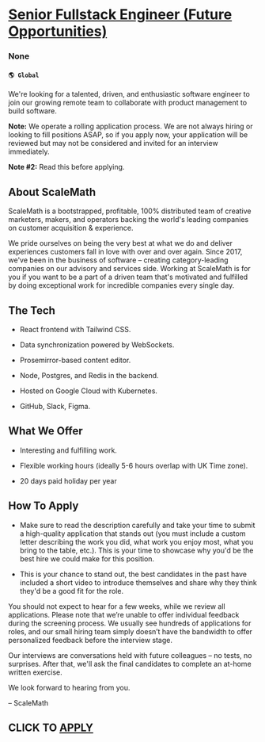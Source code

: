 # [Senior Fullstack Engineer (Future Opportunities)](https://www.remotewlb.com/apply/senior-fullstack-engineer-future-opportunities)  
### None  
#### `🌎 Global`  

We're looking for a talented, driven, and enthusiastic software engineer to join our growing remote team to collaborate with product management to build software.

 **Note:** We operate a rolling application process. We are not always hiring or looking to fill positions ASAP, so if you apply now, your application will be reviewed but may not be considered and invited for an interview immediately.

 **Note #2:** Read this before applying.

## **About ScaleMath**

ScaleMath is a bootstrapped, profitable, 100% distributed team of creative marketers, makers, and operators backing the world's leading companies on customer acquisition & experience.

We pride ourselves on being the very best at what we do and deliver experiences customers fall in love with over and over again. Since 2017, we've been in the business of software – creating category-leading companies on our advisory and services side. Working at ScaleMath is for you if you want to be a part of a driven team that's motivated and fulfilled by doing exceptional work for incredible companies every single day.

##  **The Tech**

  * React frontend with Tailwind CSS. 

  * Data synchronization powered by WebSockets. 

  * Prosemirror-based content editor. 

  * Node, Postgres, and Redis in the backend. 

  * Hosted on Google Cloud with Kubernetes. 

  * GitHub, Slack, Figma.

##  **What We Offer**

  * Interesting and fulfilling work.

  * Flexible working hours (ideally 5-6 hours overlap with UK Time zone).

  * 20 days paid holiday per year

##  **How To Apply**

  * Make sure to read the description carefully and take your time to submit a high-quality application that stands out (you must include a custom letter describing the work you did, what work you enjoy most, what you bring to the table, etc.). This is your time to showcase why you'd be the best hire we could make for this position.

  * This is your chance to stand out, the best candidates in the past have included a short video to introduce themselves and share why they think they'd be a good fit for the role.

You should not expect to hear for a few weeks, while we review all applications. Please note that we’re unable to offer individual feedback during the screening process. We usually see hundreds of applications for roles, and our small hiring team simply doesn’t have the bandwidth to offer personalized feedback before the interview stage.

Our interviews are conversations held with future colleagues – no tests, no surprises. After that, we'll ask the final candidates to complete an at-home written exercise.

  
We look forward to hearing from you.  
  
– ScaleMath

  
## CLICK TO [APPLY](https://www.remotewlb.com/apply/senior-fullstack-engineer-future-opportunities)

